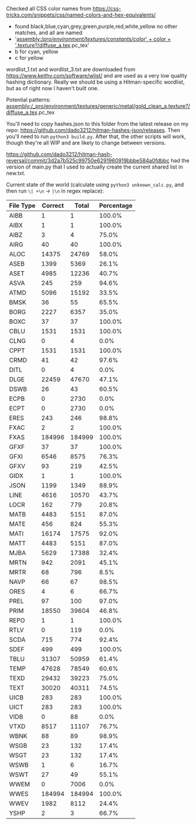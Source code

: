 Checked all CSS color names from https://css-tricks.com/snippets/css/named-colors-and-hex-equivalents/
- found black,blue,cyan,grey,green,purple,red,white,yellow no other matches, and all are named
- '[assembly:/_pro/environment/textures/constants/color_' + color + '.texture?/diffuse_a.tex](ascolormap).pc_tex'
- b for cyan, yellow
- c for yellow

wordlist_1.txt and wordlist_3.txt are downloaded from https://www.keithv.com/software/wlist/ and are used as a very
low quality hashing dictionary. Really we should be using a Hitman-specific wordlist, but as of right now
I haven't built one.

Potential patterns:
[assembly:/_pro/environment/textures/generic/metal/gold_clean_a.texture?/diffuse_a.tex](ascolormap).pc_tex

You'll need to copy hashes.json to this folder from the latest release on my repo: https://github.com/dado3212/hitman-hashes-json/releases.
Then you'll need to run `python3 build.py`. After that, the other scripts will work, though they're all WIP and
are likely to change between versions.

https://github.com/dado3212/hitman-hash-reversal/commit/3d2a7b525c99750e6291960919bbbe584a0fdbbc had the version of main.py that I used to actually create the current shared list in new.txt.

Current state of the world (calculate using `python3 unknown_calc.py`, and then run `\| +\n` -> `|\n` in regex replace):

| File Type | Correct | Total | Percentage |
| --- | --- | --- | --- |
| AIBB | 1 | 1 | 100.0% |
| AIBX | 1 | 1 | 100.0% |
| AIBZ | 3 | 4 | 75.0% |
| AIRG | 40 | 40 | 100.0% |
| ALOC | 14375 | 24769 | 58.0% |
| ASEB | 1399 | 5369 | 26.1% |
| ASET | 4985 | 12236 | 40.7% |
| ASVA | 245 | 259 | 94.6% |
| ATMD | 5096 | 15192 | 33.5% |
| BMSK | 36 | 55 | 65.5% |
| BORG | 2227 | 6357 | 35.0% |
| BOXC | 37 | 37 | 100.0% |
| CBLU | 1531 | 1531 | 100.0% |
| CLNG | 0 | 4 | 0.0% |
| CPPT | 1531 | 1531 | 100.0% |
| CRMD | 41 | 42 | 97.6% |
| DITL | 0 | 4 | 0.0% |
| DLGE | 22459 | 47670 | 47.1% |
| DSWB | 26 | 43 | 60.5% |
| ECPB | 0 | 2730 | 0.0% |
| ECPT | 0 | 2730 | 0.0% |
| ERES | 243 | 246 | 98.8% |
| FXAC | 2 | 2 | 100.0% |
| FXAS | 184996 | 184999 | 100.0% |
| GFXF | 37 | 37 | 100.0% |
| GFXI | 6546 | 8575 | 76.3% |
| GFXV | 93 | 219 | 42.5% |
| GIDX | 1 | 1 | 100.0% |
| JSON | 1199 | 1349 | 88.9% |
| LINE | 4616 | 10570 | 43.7% |
| LOCR | 162 | 779 | 20.8% |
| MATB | 4483 | 5151 | 87.0% |
| MATE | 456 | 824 | 55.3% |
| MATI | 16174 | 17575 | 92.0% |
| MATT | 4483 | 5151 | 87.0% |
| MJBA | 5629 | 17388 | 32.4% |
| MRTN | 942 | 2091 | 45.1% |
| MRTR | 68 | 796 | 8.5% |
| NAVP | 66 | 67 | 98.5% |
| ORES | 4 | 6 | 66.7% |
| PREL | 97 | 100 | 97.0% |
| PRIM | 18550 | 39604 | 46.8% |
| REPO | 1 | 1 | 100.0% |
| RTLV | 0 | 119 | 0.0% |
| SCDA | 715 | 774 | 92.4% |
| SDEF | 499 | 499 | 100.0% |
| TBLU | 31307 | 50959 | 61.4% |
| TEMP | 47628 | 78549 | 60.6% |
| TEXD | 29432 | 39223 | 75.0% |
| TEXT | 30020 | 40311 | 74.5% |
| UICB | 283 | 283 | 100.0% |
| UICT | 283 | 283 | 100.0% |
| VIDB | 0 | 88 | 0.0% |
| VTXD | 8517 | 11107 | 76.7% |
| WBNK | 88 | 89 | 98.9% |
| WSGB | 23 | 132 | 17.4% |
| WSGT | 23 | 132 | 17.4% |
| WSWB | 1 | 6 | 16.7% |
| WSWT | 27 | 49 | 55.1% |
| WWEM | 0 | 7006 | 0.0% |
| WWES | 184994 | 184994 | 100.0% |
| WWEV | 1982 | 8112 | 24.4% |
| YSHP | 2 | 3 | 66.7% |